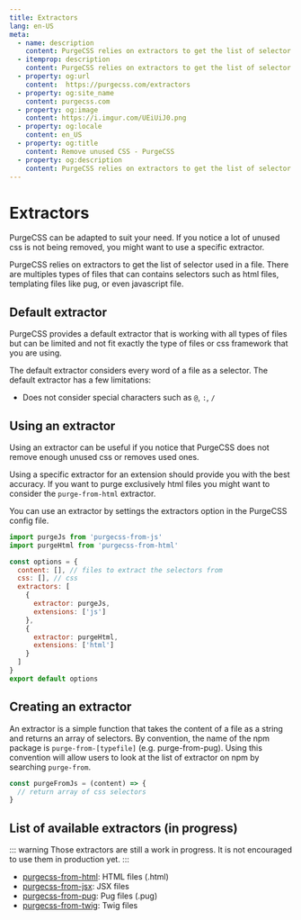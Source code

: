 ```yaml
---
title: Extractors
lang: en-US
meta:
  - name: description
    content: PurgeCSS relies on extractors to get the list of selector used in a file. There are multiples types of files that can contains selectors such as html files, templating files like pug, or even javascript file.
  - itemprop: description
    content: PurgeCSS relies on extractors to get the list of selector used in a file. There are multiples types of files that can contains selectors such as html files, templating files like pug, or even javascript file.
  - property: og:url
    content:  https://purgecss.com/extractors
  - property: og:site_name
    content: purgecss.com
  - property: og:image
    content: https://i.imgur.com/UEiUiJ0.png
  - property: og:locale
    content: en_US
  - property: og:title
    content: Remove unused CSS - PurgeCSS
  - property: og:description
    content: PurgeCSS relies on extractors to get the list of selector used in a file. There are multiples types of files that can contains selectors such as html files, templating files like pug, or even javascript file.
---
```


# Extractors

PurgeCSS can be adapted to suit your need. If you notice a lot of unused css is not being removed, you might want to use a specific extractor.

PurgeCSS relies on extractors to get the list of selector used in a file. There are multiples types of files that can contains selectors such as html files, templating files like pug, or even javascript file.

## Default extractor

PurgeCSS provides a default extractor that is working with all types of files but can be limited and not fit exactly the type of files or css framework that you are using.

The default extractor considers every word of a file as a selector. The default extractor has a few limitations:

* Does not consider special characters such as `@`, `:`, `/`

## Using an extractor

Using an extractor can be useful if you notice that PurgeCSS does not remove enough unused css or removes used ones.

Using a specific extractor for an extension should provide you with the best accuracy. If you want to purge exclusively html files you might want to consider the `purge-from-html` extractor.

You can use an extractor by settings the extractors option in the PurgeCSS config file.

```js
import purgeJs from 'purgecss-from-js'
import purgeHtml from 'purgecss-from-html'

const options = {
  content: [], // files to extract the selectors from
  css: [], // css
  extractors: [
    {
      extractor: purgeJs,
      extensions: ['js']
    },
    {
      extractor: purgeHtml,
      extensions: ['html']
    }
  ]
}
export default options
```

## Creating an extractor

An extractor is a simple function that takes the content of a file as a string and returns an array of selectors. By convention, the name of the npm package is `purge-from-[typefile]` \(e.g. purge-from-pug\). Using this convention will allow users to look at the list of extractor on npm by searching `purge-from`.

```js
const purgeFromJs = (content) => {
  // return array of css selectors
}
```

## List of available extractors (in progress)

::: warning
Those extractors are still a work in progress.
It is not encouraged to use them in production yet.
:::

- [purgecss-from-html](https://github.com/FullHuman/purgecss/blob/main/packages/purgecss-from-html): HTML files (.html)
- [purgecss-from-jsx](https://github.com/FullHuman/purgecss/blob/main/packages/purgecss-from-jsx): JSX files
- [purgecss-from-pug](https://github.com/FullHuman/purgecss/blob/main/packages/purgecss-from-pug): Pug files (.pug)
- [purgecss-from-twig](https://github.com/FullHuman/purgecss/tree/main/packages/purgecss-from-twig): Twig files
